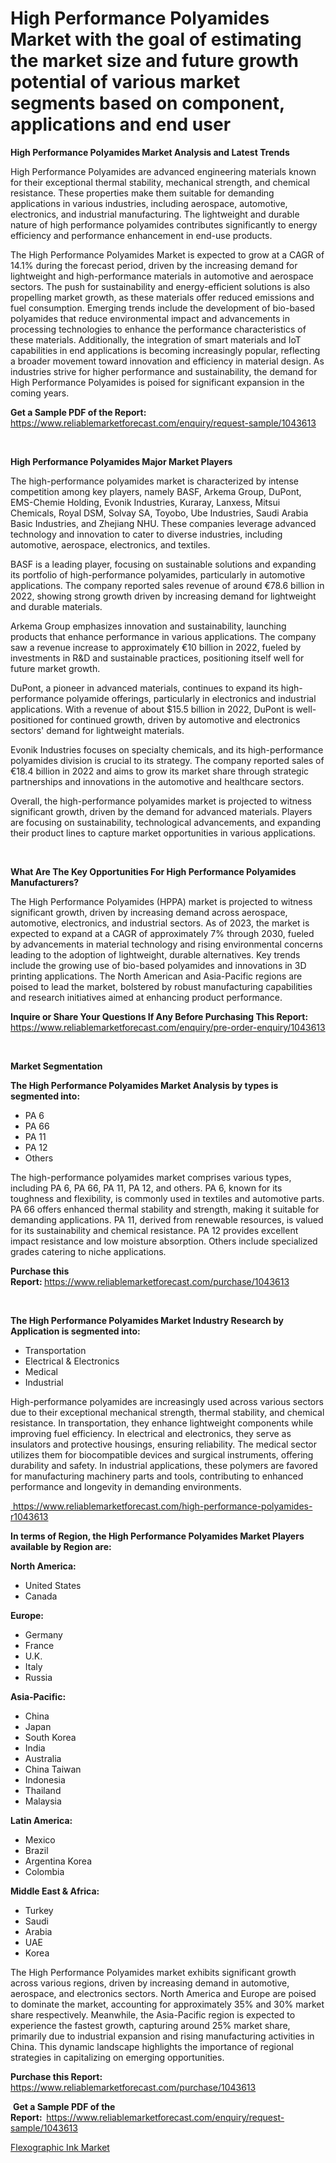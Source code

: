 <p><h1>High Performance Polyamides Market with the goal of estimating the market size and future growth potential of various market segments based on component, applications and end user</h1></p><p><strong>High Performance Polyamides Market Analysis and Latest Trends</strong></p>
<p><p>High Performance Polyamides are advanced engineering materials known for their exceptional thermal stability, mechanical strength, and chemical resistance. These properties make them suitable for demanding applications in various industries, including aerospace, automotive, electronics, and industrial manufacturing. The lightweight and durable nature of high performance polyamides contributes significantly to energy efficiency and performance enhancement in end-use products.</p><p>The High Performance Polyamides Market is expected to grow at a CAGR of 14.1% during the forecast period, driven by the increasing demand for lightweight and high-performance materials in automotive and aerospace sectors. The push for sustainability and energy-efficient solutions is also propelling market growth, as these materials offer reduced emissions and fuel consumption. Emerging trends include the development of bio-based polyamides that reduce environmental impact and advancements in processing technologies to enhance the performance characteristics of these materials. Additionally, the integration of smart materials and IoT capabilities in end applications is becoming increasingly popular, reflecting a broader movement toward innovation and efficiency in material design. As industries strive for higher performance and sustainability, the demand for High Performance Polyamides is poised for significant expansion in the coming years.</p></p>
<p><strong>Get a Sample PDF of the Report:&nbsp;</strong> <a href="https://www.reliablemarketforecast.com/enquiry/request-sample/1043613?utm_campaign=2397&utm_medium=2&utm_source=Github&utm_content=ia&utm_term=02042025&utm_id=high-performance-polyamides">https://www.reliablemarketforecast.com/enquiry/request-sample/1043613</a></p>
<p>&nbsp;</p>
<p><strong>High Performance Polyamides Major Market Players</strong></p>
<p><p>The high-performance polyamides market is characterized by intense competition among key players, namely BASF, Arkema Group, DuPont, EMS-Chemie Holding, Evonik Industries, Kuraray, Lanxess, Mitsui Chemicals, Royal DSM, Solvay SA, Toyobo, Ube Industries, Saudi Arabia Basic Industries, and Zhejiang NHU. These companies leverage advanced technology and innovation to cater to diverse industries, including automotive, aerospace, electronics, and textiles.</p><p>BASF is a leading player, focusing on sustainable solutions and expanding its portfolio of high-performance polyamides, particularly in automotive applications. The company reported sales revenue of around €78.6 billion in 2022, showing strong growth driven by increasing demand for lightweight and durable materials.</p><p>Arkema Group emphasizes innovation and sustainability, launching products that enhance performance in various applications. The company saw a revenue increase to approximately €10 billion in 2022, fueled by investments in R&D and sustainable practices, positioning itself well for future market growth.</p><p>DuPont, a pioneer in advanced materials, continues to expand its high-performance polyamide offerings, particularly in electronics and industrial applications. With a revenue of about $15.5 billion in 2022, DuPont is well-positioned for continued growth, driven by automotive and electronics sectors' demand for lightweight materials.</p><p>Evonik Industries focuses on specialty chemicals, and its high-performance polyamides division is crucial to its strategy. The company reported sales of €18.4 billion in 2022 and aims to grow its market share through strategic partnerships and innovations in the automotive and healthcare sectors.</p><p>Overall, the high-performance polyamides market is projected to witness significant growth, driven by the demand for advanced materials. Players are focusing on sustainability, technological advancements, and expanding their product lines to capture market opportunities in various applications.</p></p>
<p>&nbsp;</p>
<p><strong>What Are The Key Opportunities For High Performance Polyamides Manufacturers?</strong></p>
<p><p>The High Performance Polyamides (HPPA) market is projected to witness significant growth, driven by increasing demand across aerospace, automotive, electronics, and industrial sectors. As of 2023, the market is expected to expand at a CAGR of approximately 7% through 2030, fueled by advancements in material technology and rising environmental concerns leading to the adoption of lightweight, durable alternatives. Key trends include the growing use of bio-based polyamides and innovations in 3D printing applications. The North American and Asia-Pacific regions are poised to lead the market, bolstered by robust manufacturing capabilities and research initiatives aimed at enhancing product performance.</p></p>
<p><strong>Inquire or Share Your Questions If Any Before Purchasing This Report:</strong> <a href="https://www.reliablemarketforecast.com/enquiry/pre-order-enquiry/1043613?utm_campaign=2397&utm_medium=2&utm_source=Github&utm_content=ia&utm_term=02042025&utm_id=high-performance-polyamides">https://www.reliablemarketforecast.com/enquiry/pre-order-enquiry/1043613</a></p>
<p>&nbsp;</p>
<p><strong>Market Segmentation</strong></p>
<p><strong>The High Performance Polyamides Market Analysis by types is segmented into:</strong></p>
<p><ul><li>PA 6</li><li>PA 66</li><li>PA 11</li><li>PA 12</li><li>Others</li></ul></p>
<p><p>The high-performance polyamides market comprises various types, including PA 6, PA 66, PA 11, PA 12, and others. PA 6, known for its toughness and flexibility, is commonly used in textiles and automotive parts. PA 66 offers enhanced thermal stability and strength, making it suitable for demanding applications. PA 11, derived from renewable resources, is valued for its sustainability and chemical resistance. PA 12 provides excellent impact resistance and low moisture absorption. Others include specialized grades catering to niche applications.</p></p>
<p><strong>Purchase this Report:&nbsp;</strong><a href="https://www.reliablemarketforecast.com/purchase/1043613?utm_campaign=2397&utm_medium=2&utm_source=Github&utm_content=ia&utm_term=02042025&utm_id=high-performance-polyamides">https://www.reliablemarketforecast.com/purchase/1043613</a></p>
<p>&nbsp;</p>
<p><strong>The High Performance Polyamides Market Industry Research by Application is segmented into:</strong></p>
<p><ul><li>Transportation</li><li>Electrical & Electronics</li><li>Medical</li><li>Industrial</li></ul></p>
<p><p>High-performance polyamides are increasingly used across various sectors due to their exceptional mechanical strength, thermal stability, and chemical resistance. In transportation, they enhance lightweight components while improving fuel efficiency. In electrical and electronics, they serve as insulators and protective housings, ensuring reliability. The medical sector utilizes them for biocompatible devices and surgical instruments, offering durability and safety. In industrial applications, these polymers are favored for manufacturing machinery parts and tools, contributing to enhanced performance and longevity in demanding environments.</p></p>
<p><a href="https://www.reliablemarketforecast.com/high-performance-polyamides-r1043613?utm_campaign=2397&utm_medium=2&utm_source=Github&utm_content=ia&utm_term=02042025&utm_id=high-performance-polyamides">&nbsp;https://www.reliablemarketforecast.com/high-performance-polyamides-r1043613</a></p>
<p><strong>In terms of Region, the High Performance Polyamides Market Players available by Region are:</strong></p>
<p>
    <p> <strong> North America: </strong>
        <ul>
            <li>United States</li>
            <li>Canada</li>
        </ul>
        </p> 
    <p> <strong> Europe: </strong>
        <ul>
            <li>Germany</li>
            <li>France</li>
            <li>U.K.</li>
            <li>Italy</li>
            <li>Russia</li>
        </ul>
        </p> 
    <p> <strong> Asia-Pacific: </strong>
        <ul>
            <li>China</li>
            <li>Japan</li>
            <li>South Korea</li>
            <li>India</li>
            <li>Australia</li>
            <li>China Taiwan</li>
            <li>Indonesia</li>
            <li>Thailand</li>
            <li>Malaysia</li>
        </ul>
        </p> 
    <p> <strong> Latin America: </strong>
        <ul>
            <li>Mexico</li>
            <li>Brazil</li>
            <li>Argentina Korea</li>
            <li>Colombia</li>
        </ul>
        </p> 
    <p> <strong> Middle East & Africa: </strong>
        <ul>
            <li>Turkey</li>
            <li>Saudi</li>
            <li>Arabia</li>
            <li>UAE</li>
            <li>Korea</li>
        </ul>
    </p>
    </p>
<p><p>The High Performance Polyamides market exhibits significant growth across various regions, driven by increasing demand in automotive, aerospace, and electronics sectors. North America and Europe are poised to dominate the market, accounting for approximately 35% and 30% market share respectively. Meanwhile, the Asia-Pacific region is expected to experience the fastest growth, capturing around 25% market share, primarily due to industrial expansion and rising manufacturing activities in China. This dynamic landscape highlights the importance of regional strategies in capitalizing on emerging opportunities.</p></p>
<p><strong>Purchase this Report: </strong><a href="https://www.reliablemarketforecast.com/purchase/1043613?utm_campaign=2397&utm_medium=2&utm_source=Github&utm_content=ia&utm_term=02042025&utm_id=high-performance-polyamides">https://www.reliablemarketforecast.com/purchase/1043613</a></p>
<p>&nbsp;<strong>Get a Sample PDF of the Report:&nbsp;&nbsp;</strong><a href="https://www.reliablemarketforecast.com/enquiry/request-sample/1043613?utm_campaign=2397&utm_medium=2&utm_source=Github&utm_content=ia&utm_term=02042025&utm_id=high-performance-polyamides">https://www.reliablemarketforecast.com/enquiry/request-sample/1043613</a></p>
<p><strong></strong></p>
<p><p><a href="https://github.com/FahadAhmed223/Market-Research-Report-List-2/blob/main/flexographic-ink-market.md?utm_campaign=2397&utm_medium=2&utm_source=Github&utm_content=ia&utm_term=02042025&utm_id=high-performance-polyamides">Flexographic Ink Market</a></p></p>
